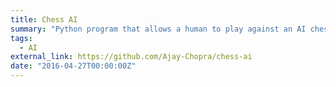 ```yaml
---
title: Chess AI
summary: "Python program that allows a human to play against an AI chess opponent. It utilizes the python-chess library  in addition to piece square tables and the minimax algorithm                                                            "
tags:
  - AI
external_link: https://github.com/Ajay-Chopra/chess-ai
date: "2016-04-27T00:00:00Z"
---
```

